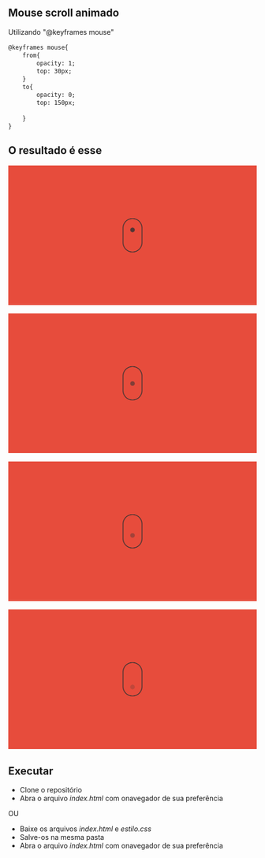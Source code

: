 ## Mouse scroll animado

Utilizando "@keyframes mouse"

```
@keyframes mouse{
	from{
		opacity: 1;
		top: 30px;
	}
	to{
		opacity: 0;
		top: 150px;	

	}
}

```
## O resultado é esse
![stack Overflow](https://github.com/neemiasRamos/Front-End/blob/master/Mouse%20scroll%20animado/1.png)

![stack Overflow](https://github.com/neemiasRamos/Front-End/blob/master/Mouse%20scroll%20animado/2.png)

![stack Overflow](https://github.com/neemiasRamos/Front-End/blob/master/Mouse%20scroll%20animado/3.png)

![stack Overflow](https://github.com/neemiasRamos/Front-End/blob/master/Mouse%20scroll%20animado/4.png)

## Executar

* Clone o repositório
* Abra o arquivo _index.html_ com onavegador de sua preferência 

OU

* Baixe os arquivos _index.html_ e _estilo.css_
* Salve-os na mesma pasta
* Abra o arquivo _index.html_ com onavegador de sua preferência 
